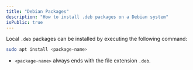 ```yaml
---
title: "Debian Packages"
description: "How to install .deb packages on a Debian system"
isPublic: true
---
```


Local `.deb` packages can be installed by executing the following command:

```sh
sudo apt install <package-name>
```

* `<package-name>` always ends with the file extension `.deb`.

